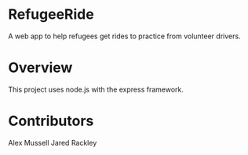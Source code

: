 # RefugeeRide
A web app to help refugees get rides to practice from volunteer drivers.

# Overview
This project uses node.js with the express framework.

# Contributors
Alex Mussell
Jared Rackley
